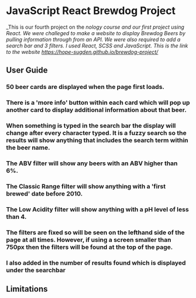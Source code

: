 # **JavaScript React Brewdog Project**
_This is our fourth project on the _nology course and our first project using React._
_We were challeged to make a website to display Brewdog Beers by pulling information through from an API. We were also required to add a search bar and 3 filters._
_I used React, SCSS and JavaScript._
_This is the link to the website https://hope-sugden.github.io/brewdog-project/_



## **User Guide**

### 50 beer cards are displayed when the page first loads.
### There is a 'more info' button within each card which will pop up another card to display additional information about that beer. 
### When something is typed in the search bar the display will change after every character typed. It is a fuzzy search so the results will show anything that includes the search term within the beer name.
### The ABV filter will show any beers with an ABV higher than 6%.
### The Classic Range filter will show anything with a 'first brewed' date before 2010.
### The Low Acidity filter will show anything with a pH level of less than 4.
### The filters are fixed so will be seen on the lefthand side of the page at all times. However, if using a screen smaller than 750px then the filters will be found at the top of the page. 
### I also added in the number of results found which is displayed under the searchbar

## **Limitations**

###


